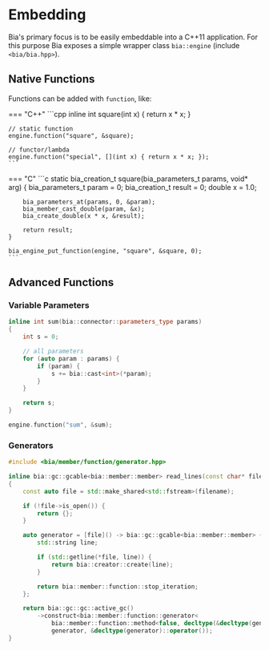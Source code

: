 # Embedding

Bia's primary focus is to be easily embeddable into a C++11 application. For this purpose Bia exposes a simple wrapper class `bia::engine` (include `<bia/bia.hpp>`).

## Native Functions

Functions can be added with `function`, like:

=== "C++"
    ```cpp
    inline int square(int x)
    {
        return x * x;
    }

    // static function
    engine.function("square", &square);

    // functor/lambda
    engine.function("special", [](int x) { return x * x; });
    ```

=== "C"
    ```c
    static bia_creation_t square(bia_parameters_t params, void* arg)
    {
        bia_parameters_t param = 0;
        bia_creation_t result  = 0;
        double x               = 1.0;

        bia_parameters_at(params, 0, &param);
        bia_member_cast_double(param, &x);
        bia_create_double(x * x, &result);

        return result;
    }

    bia_engine_put_function(engine, "square", &square, 0);
    ```

## Advanced Functions

### Variable Parameters

```C++ tab=
inline int sum(bia::connector::parameters_type params)
{
    int s = 0;

    // all parameters
    for (auto param : params) {
        if (param) {
            s += bia::cast<int>(*param);
        }
    }

    return s;
}

engine.function("sum", &sum);
```

### Generators

```C++ tab=
#include <bia/member/function/generator.hpp>

inline bia::gc::gcable<bia::member::member> read_lines(const char* filename)
{
    const auto file = std::make_shared<std::fstream>(filename);

    if (!file->is_open()) {
        return {};
    }

    auto generator = [file]() -> bia::gc::gcable<bia::member::member> {
        std::string line;

        if (std::getline(*file, line)) {
            return bia::creator::create(line);
        }

        return bia::member::function::stop_iteration;
    };

    return bia::gc::gc::active_gc()
        ->construct<bia::member::function::generator<
            bia::member::function::method<false, decltype(&decltype(generator)::operator())>>>(
            generator, &decltype(generator)::operator());
}
```
